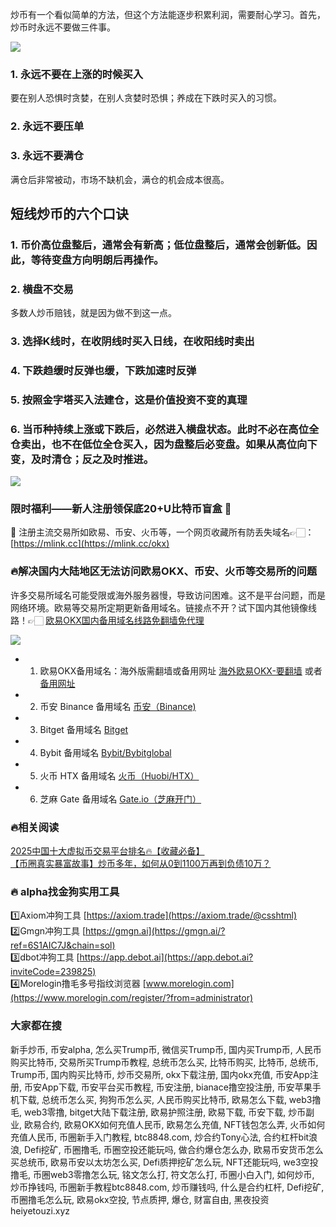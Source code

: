 炒币有一个看似简单的方法，但这个方法能逐步积累利润，需要耐心学习。首先，炒币时永远不要做三件事。

[![](https://307e939.webp.li/Snipaste_2025-04-14_14-50-58.png)](https://btc8848.com/top-10-exchanges)

### 1. 永远不要在上涨的时候买入  
要在别人恐惧时贪婪，在别人贪婪时恐惧；养成在下跌时买入的习惯。

### 2. 永远不要压单  
### 3. 永远不要满仓  
满仓后非常被动，市场不缺机会，满仓的机会成本很高。

## 短线炒币的六个口诀  
### 1. 币价高位盘整后，通常会有新高；低位盘整后，通常会创新低。因此，等待变盘方向明朗后再操作。  
### 2. 横盘不交易  
多数人炒币赔钱，就是因为做不到这一点。  
### 3. 选择K线时，在收阴线时买入日线，在收阳线时卖出  
### 4. 下跌趋缓时反弹也缓，下跌加速时反弹  
### 5. 按照金字塔买入法建仓，这是价值投资不变的真理  
### 6. 当币种持续上涨或下跌后，必然进入横盘状态。此时不必在高位全仓卖出，也不在低位全仓买入，因为盘整后必变盘。如果从高位向下变，及时清仓；反之及时推进。

[![](https://307e939.webp.li/GodtGZFWcAAs9Cv.jpeg)](https://btc8848.com/top-10-exchanges)

### 限时福利——新人注册领保底20+U比特币盲盒 🎁  
🎁 注册主流交易所如欧易、币安、火币等，一个网页收藏所有防丢失域名👉🏻： [https://mlink.cc](https://mlink.cc/okx)

### 🔥解决国内大陆地区无法访问欧易OKX、币安、火币等交易所的问题  
许多交易所域名可能受限或海外服务器慢，导致访问困难。这不是平台问题，而是网络环境。欧易等交易所定期更新备用域名。链接点不开？试下国内其他镜像线路！👉🏻 [欧易OKX国内备用域名线路免翻墙免代理](https://vlink.cc/okxcn)

[![](https://307e939.webp.li/20250812124552161.png)](https://vlink.cc/okxcn)

- 1. 欧易OKX备用域名：海外版需翻墙或备用网址 [海外欧易OKX-要翻墙](https://www.okx.com/join/76527935) 或者 [备用网址](https://www.oucnyi.net/zh-hans/join/76527935)  
- 2. 币安 Binance 备用域名 [币安（Binance)](https://accounts.binance.com/zh-CN/register?ref=36457687)  
- 3. Bitget 备用域名 [Bitget](https://www.bitget.com/zh-CN/referral/register?from=referral&clacCode=VRNEYUTR)  
- 4. Bybit 备用域名 [Bybit/Bybitglobal](https://www.bybitglobal.com/zh-MY/invite/?ref=VMKORMM)  
- 5. 火币 HTX 备用域名 [火币（Huobi/HTX）](https://www.htx.com/invite/zh-cn/1f?invite_code=whf45223)  
- 6. 芝麻 Gate 备用域名 [Gate.io（芝麻开门）](https://www.gate.io/zh/signup?ref_type=103&ref=A1ERAQ)

### 🔥相关阅读  
[2025中国十大虚拟币交易平台排名🔥【收藏必备】](https://btc8848.com/top-10-exchanges/)  
[【币圈真实暴富故事】炒币多年，如何从0到1100万再到负债10万？](https://heiyetouzi.xyz/biquanstory001/)

### 🔥 alpha找金狗实用工具  
1️⃣Axiom冲狗工具 [https://axiom.trade](https://axiom.trade/@csshtml)  
2️⃣Gmgn冲狗工具 [https://gmgn.ai](https://gmgn.ai/?ref=6S1AIC7J&chain=sol)  
3️⃣dbot冲狗工具 [https://app.debot.ai](https://app.debot.ai?inviteCode=239825)  
4️⃣Morelogin撸毛多号指纹浏览器 [www.morelogin.com](https://www.morelogin.com/register/?from=administrator)  

### 大家都在搜  
新手炒币, 币安alpha, 怎么买Trump币, 微信买Trump币, 国内买Trump币, 人民币购买比特币, 交易所买Trump币教程, 总统币怎么买, 比特币购买, 比特币, 总统币, Trump币, 国内购买比特币, 炒币交易所, okx下载注册, 国内okx充值, 币安App注册, 币安App下载, 币安平台买币教程, 币安注册, bianace撸空投注册, 币安苹果手机下载, 总统币怎么买, 狗狗币怎么买, 人民币购买比特币, 欧易怎么下载, web3撸毛, web3零撸, bitget大陆下载注册, 欧易护照注册, 欧易下载, 币安下载, 炒币副业, 欧易合约, 欧易OKX如何充值人民币, 欧易怎么充值, NFT钱包怎么弄, 火币如何充值人民币, 币圈新手入门教程, btc8848.com, 炒合约Tony心法, 合约杠杆bit浪浪, Defi挖矿, 币圈撸毛, 币圈空投还能玩吗, 做合约爆仓怎么办, 欧易币安货币怎么买总统币, 欧易币安以太坊怎么买, Defi质押挖矿怎么玩, NFT还能玩吗, we3空投撸毛, 币圈web3零撸怎么玩, 铭文怎么打, 符文怎么打, 币圈小白入门, 如何炒币, 炒币挣钱吗, 币圈新手教程btc8848.com, 炒币赚钱吗, 什么是合约杠杆, Defi挖矿, 币圈撸毛怎么玩, 欧易okx空投, 节点质押, 爆仓, 财富自由, 黑夜投资heiyetouzi.xyz